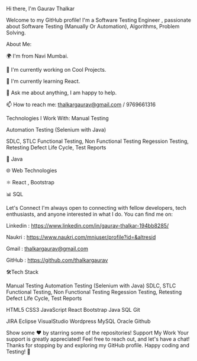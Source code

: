 Hi there, I'm Gaurav Thalkar 

Welcome to my GitHub profile! I'm a Software Testing Engineer , passionate about Software Testing (Manually Or Automation), Algorithms, Problem Solving.


About Me:

🌍 I'm from Navi Mumbai.

💼 I'm currently working on Cool Projects.

🌱 I'm currently learning React.

💬 Ask me about anything, I am happy to help.

📫 How to reach me: thalkargaurav@gmail.com / 9769661316





Technologies I Work With:
Manual Testing 

Automation Testing (Selenium with Java) 

SDLC, STLC
Functional Testing, Non Functional Testing 
Regession Testing, Retesting
Defect Life Cycle, Test Reports

🚀 Java 

🌐 Web Technologies

⚛️ React , Bootstrap

📊 SQL



Let's Connect
I'm always open to connecting with fellow developers, tech enthusiasts, and anyone interested in what I do. You can find me on:


Linkedin :  https://www.linkedin.com/in/gaurav-thalkar-194bb8285/

Naukri :  https://www.naukri.com/mnjuser/profile?id=&altresid

Gmail :  thalkargaurav@gmail.com

GitHub :  https://github.com/thalkargaurav


🛠Tech Stack

Manual Testing 
Automation Testing (Selenium with Java) 
SDLC, STLC
Functional Testing, Non Functional Testing 
Regession Testing, Retesting
Defect Life Cycle, Test Reports

HTML5 CSS3 JavaScript React Bootstrap  Java SQL Git

JIRA Eclipse VisualStudio Wordpress MySQL Oracle Github

Show some ❤️ by starring some of the repositories!
Support My Work
Your support is greatly appreciated! Feel free to reach out, and let's have a chat! Thanks for stopping by and exploring my GitHub profile. Happy coding and Testing! 🚀
